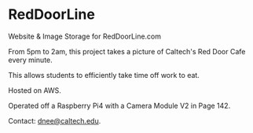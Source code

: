 # RedDoorLine
Website &amp; Image Storage for RedDoorLine.com

From 5pm to 2am, this project takes a picture of Caltech's Red Door Cafe every minute.

This allows students to efficiently take time off work to eat.

Hosted on AWS.

Operated off a Raspberry Pi4 with a Camera Module V2 in Page 142.

Contact: dnee@caltech.edu.
